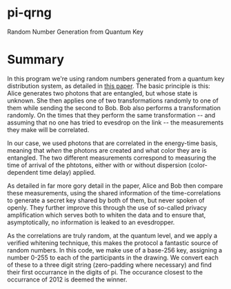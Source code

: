 # pi-qrng
Random Number Generation from Quantum Key

# Summary
In this program we're using random numbers generated from a quantum key distribution system, as detailed in [this paper](http://journals.aps.org/pra/abstract/10.1103/PhysRevA.90.062331). The basic principle is this: Alice generates two photons that are entangled, but whose state is unknown. She then applies one of two transformations randomly to one of them while sending the second to Bob. Bob also performs a transformation randomly. On the times that they perform the same transformation -- and assuming that no one has tried to evesdrop on the link -- the measurements they make will be correlated. 

In our case, we used photons that are correlated in the energy-time basis, meaning that _when_ the photons are created and what color they are is entangled. The two different measurements correspond to measuring the time of arrival of the phtotons, either with or without dispersion (color-dependent time delay) applied. 

As detailed in far more gory detail in the paper, Alice and Bob then compare these measurements, using the shared information of the time-correlations to generate a secret key shared by both of them, but never spoken of openly. They further improve this through the use of so-called privacy amplification which serves both to whiten the data and to ensure that, asymptotically, no information is leaked to an evesdropper.

As the correlations are truly random, at the quantum level, and we apply a verified whitening technique, this makes the protocol a fantastic source of random numbers. In this code, we make use of a base-256 key, assigning a number 0-255 to each of the participants in the drawing. We convert each of these to a three digit string (zero-padding where necessary) and find their first occurrance in the digits of pi. The occurance closest to the occurrance of 2012 is deemed the winner. 
